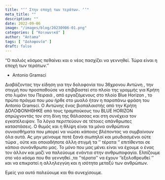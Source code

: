 ```yaml
---
title: "‘’ Στην εποχή των τεράτων. ‘’"
meta_title: ""
description: ""
date: 2022-09-06
image: "/images/blog/20230906-01.png"
categories: [ "Κοινωνικά" ]
author: "Antama"
tags: [ "Δολοφονία" ]
draft: false
---
```


‘’Ο παλιός κόσμος πεθαίνει και ο νέος πασχίζει να γεννηθεί.
Τώρα είναι η εποχή των τεράτων.’’

- Antonio Gramsci

Διαβάζοντας την είδηση για την δολοφονία του 36χρονου Αντώνη , την στιγμή που προσπαθούσε να επιβιβαστεί στο πλοίο της
γραμμής για Κρήτη στο λιμάνι του Πειραιά , από εργαζόμενους στο πλοίο Blue Horizon , το πρώτο πράγμα που μου ήρθε στο
μυαλό ήταν η παραπάνω φράση του Antonio Gramsci. Ο Αντώνης ένας βιοπαλαιστής από την Κρήτη ΔΟΛΟΦΟΝΗΘΗΚΕ από τους
τραμπούκους του ΒLUE HORIZON σπρώχνοντάς τον στη δίνη της θάλασσας και στη συνέχεια τον εγκατέλειψαν.
Τα λόγια περιττεύουν σε τέτοιες απάνθρωπες καταστάσεις. Ο θυμός και η θλίψη είναι τα μόνα ανθρώπινα συναισθήματα που
μπορεί να νιώσει κάποιος βλέποντας να συμβαίνουν όλα αυτά. Ας μην μείνουμε ποτέ ξανά σιωπηλοί και μουδιασμένοι ούτε
τώρα , ούτε και οποιαδήποτε άλλη στιγμή τα ’’ τέρατα ‘’ επιτίθενται σε κάποιο συνάνθρωπο μας. Το μόνο που μας μένει
είναι να έχουμε ο ένας τον άλλον και μαζί να παλεύουμε ενάντια στην ανθρωποφαγία. Ελπίζουμε στο νέο κόσμο που θα
γεννηθεί ,τα ‘’τέρατα’’ να έχουν ‘’εξολοθρευθεί ’’ και να επικρατεί η αλληλεγγύη και η ισότητα μεταξύ των ανθρώπων.

Εμείς για αυτό παλεύουμε και θα συνεχίσουμε.
